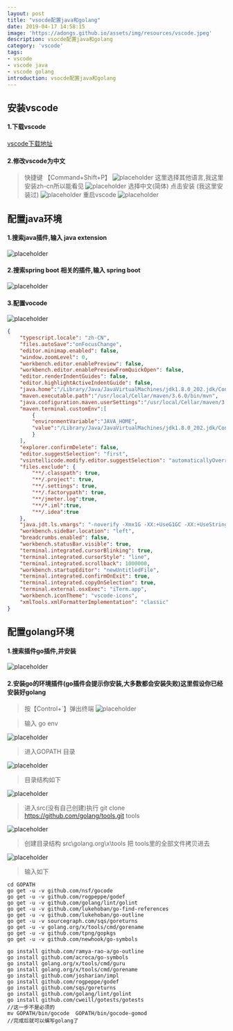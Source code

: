 ```yaml
---
layout: post
title: "vsocde配置java和golang"
date: 2019-04-17 14:58:15
image: 'https://adongs.github.io/assets/img/resources/vscode.jpeg'
description: vsocde配置java和golang
category: 'vscode'
tags:
- vscode
- vscode java
- vscode golang
introduction: vsocde配置java和golang
---
```


## 安装vscode

#### 1.下载vscode

[vscode下载地址](https://code.visualstudio.com/)

#### 2.修改vscode为中文

> 快捷键 【Command+Shift+P】
![placeholder](https://adongs.github.io/assets/img/blog/vscode/1.png "vscode")
> 这里选择其他语言,我这里安装zh-cn所以能看见
![placeholder](https://adongs.github.io/assets/img/blog/vscode/2.png "vscode")
> 选择中文(简体) 点击安装 (我这里安装过)
![placeholder](https://adongs.github.io/assets/img/blog/vscode/3.png "vscode")
> 重启vscode
![placeholder](https://adongs.github.io/assets/img/blog/vscode/4.png "vscode")

## 配置java环境

#### 1.搜索java插件,输入 java extension 

![placeholder](https://adongs.github.io/assets/img/blog/vscode/12.png "vscode")

#### 2.搜索spring boot 相关的插件,输入 spring boot

![placeholder](https://adongs.github.io/assets/img/blog/vscode/13.png "vscode")

#### 3.配置vocode
![placeholder](https://adongs.github.io/assets/img/blog/vscode/14.png "vscode")

```json
{
    "typescript.locale": "zh-CN",
    "files.autoSave":"onFocusChange",
    "editor.minimap.enabled": false,
    "window.zoomLevel": 0,
    "workbench.editor.enablePreview": false,
    "workbench.editor.enablePreviewFromQuickOpen": false,
    "editor.renderIndentGuides": false,
    "editor.highlightActiveIndentGuide": false,
    "java.home":"/Library/Java/JavaVirtualMachines/jdk1.8.0_202.jdk/Contents/Home",
    "maven.executable.path":"/usr/local/Cellar/maven/3.6.0/bin/mvn",
    "java.configuration.maven.userSettings":"/usr/local/Cellar/maven/3.6.0/libexec/conf/settings.xml",
    "maven.terminal.customEnv":[
        {
        "environmentVariable":"JAVA_HOME",
        "value":"/Library/Java/JavaVirtualMachines/jdk1.8.0_202.jdk/Contents/Home"
        }
    ],
    "explorer.confirmDelete": false,
    "editor.suggestSelection": "first",
    "vsintellicode.modify.editor.suggestSelection": "automaticallyOverrodeDefaultValue",
    "files.exclude": {
        "**/.classpath": true,
        "**/.project": true,
        "**/.settings": true,
        "**/.factorypath": true,
        "**/jmeter.log":true,
        "**/*.iml":true,
        "**/.idea":true
    },
    "java.jdt.ls.vmargs": "-noverify -Xmx1G -XX:+UseG1GC -XX:+UseStringDeduplication -javaagent:\"/Users/yudong/.vscode/extensions/gabrielbb.vscode-lombok-0.9.7/server/lombok.jar\" -Xbootclasspath/a:\"/Users/yudong/.vscode/extensions/gabrielbb.vscode-lombok-0.9.7/server/lombok.jar\"",
    "workbench.sideBar.location": "left",
    "breadcrumbs.enabled": false,
    "workbench.statusBar.visible": true,
    "terminal.integrated.cursorBlinking": true,
    "terminal.integrated.cursorStyle": "line",
    "terminal.integrated.scrollback": 1000000,
    "workbench.startupEditor": "newUntitledFile",
    "terminal.integrated.confirmOnExit": true,
    "terminal.integrated.copyOnSelection": true,
    "terminal.external.osxExec": "iTerm.app",
    "workbench.iconTheme": "vscode-icons",
    "xmlTools.xmlFormatterImplementation": "classic"
}
```



## 配置golang环境

#### 1.搜索插件go插件,并安装

![placeholder](https://adongs.github.io/assets/img/blog/vscode/5.png "vscode")

#### 2.安装go的环境插件(go插件会提示你安装,大多数都会安装失败)这里假设你已经安装好golang

> 按【Control+`】弹出终端
![placeholder](https://adongs.github.io/assets/img/blog/vscode/6.png "vscode")

> 输入 go env

![placeholder](https://adongs.github.io/assets/img/blog/vscode/7.png "vscode")

> 进入GOPATH 目录

![placeholder](https://adongs.github.io/assets/img/blog/vscode/8.png "vscode")

> 目录结构如下

![placeholder](https://adongs.github.io/assets/img/blog/vscode/9.png "vscode")

> 进入src(没有自己创建)执行 git clone https://github.com/golang/tools.git tools

![placeholder](https://adongs.github.io/assets/img/blog/vscode/10.png "vscode")

> 创建目录结构 src\golang.org\x\tools 把 tools里的全部文件拷贝进去 

![placeholder](https://adongs.github.io/assets/img/blog/vscode/11.png "vscode")

> 输入如下

```sehll
cd GOPATH
go get -u -v github.com/nsf/gocode
go get -u -v github.com/rogpeppe/godef
go get -u -v github.com/golang/lint/golint
go get -u -v github.com/lukehoban/go-find-references
go get -u -v github.com/lukehoban/go-outline
go get -u -v sourcegraph.com/sqs/goreturns
go get -u -v golang.org/x/tools/cmd/gorename
go get -u -v github.com/tpng/gopkgs
go get -u -v github.com/newhook/go-symbols

go install github.com/ramya-rao-a/go-outline
go install github.com/acroca/go-symbols 
go install golang.org/x/tools/cmd/guru 
go install golang.org/x/tools/cmd/gorename 
go install github.com/josharian/impl 
go install github.com/rogpeppe/godef 
go install github.com/sqs/goreturns 
go install github.com/golang/lint/golint 
go install github.com/cweill/gotests/gotests
//这一步不是必须的
mv GOPATH/bin/gocode  GOPATH/bin/gocode-gomod
//完成后就可以编写golang了
```